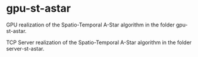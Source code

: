 # gpu-st-astar

GPU realization of the Spatio-Temporal A-Star algorithm in the folder gpu-st-astar.

TCP Server realization of the Spatio-Temporal A-Star algorithm in the folder server-st-astar.
